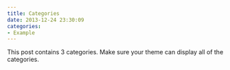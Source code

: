 ```yaml
---
title: Categories
date: 2013-12-24 23:30:09
categories: 
- Example
---
```


This post contains 3 categories. Make sure your theme can display all of the categories.
